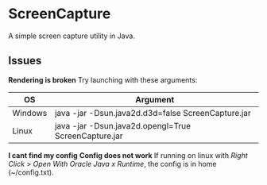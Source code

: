 ScreenCapture
=============

A simple screen capture utility in Java.



Issues
---------

**Rendering is broken**
Try launching with these arguments:

| OS      | Argument                                             |
|---------|------------------------------------------------------|
| Windows | java -jar -Dsun.java2d.d3d=false ScreenCapture.jar   |
| Linux   | java -jar -Dsun.java2d.opengl=True ScreenCapture.jar |

**I cant find my config**
**Config does not work**
If running on linux with _Right Click_ > _Open With Oracle Java x Runtime_, the config is in home (~/config.txt).
